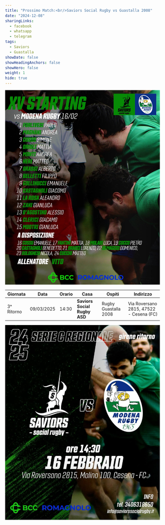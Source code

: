 ```yaml
---
title: "Prossimo Match:<br/>Saviors Social Rugby vs Guastalla 2008"
date: "2024-12-08"
sharingLinks:
  - facebook
  - whatsapp
  - telegram
tags:
  - Saviors
  - Guastalla
showDate: false
showHeadingAnchors: false
showHero: false
weight: 1
hide: true
---
```


![](./team.jpg)

| Giornata   | Data       | Orario | Casa                         | Ospiti               | Indirizzo                               |
| ---------- | ---------- | ------ | ---------------------------- | -------------------- | --------------------------------------- |
| 3ᵃ Ritorno | 09/03/2025 | 14:30  | **Saviors Social Rugby ASD** | Rugby Guastalla 2008 | Via Roversano 2815, 47522 - Cesena (FC) |

![](./featured.jpg)
